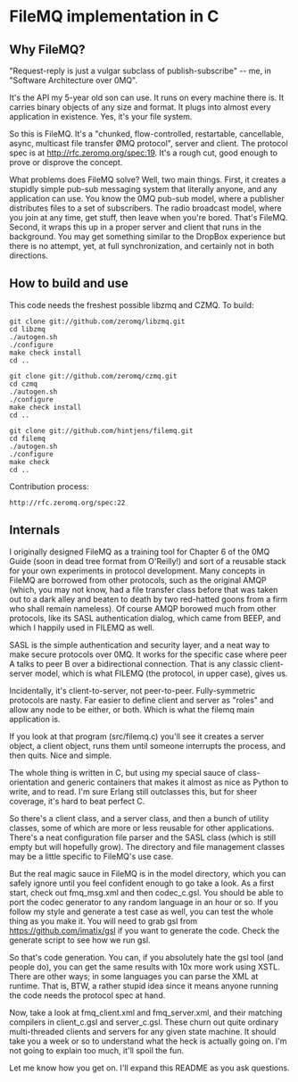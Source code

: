 # FileMQ implementation in C

## Why FileMQ?

"Request-reply is just a vulgar subclass of publish-subscribe" -- me, in "Software Architecture over 0MQ".

It's the API my 5-year old son can use. It runs on every machine there is. It carries binary objects of any size and format. It plugs into almost every application in existence. Yes, it's your file system.

So this is FileMQ. It's a "chunked, flow-controlled, restartable, cancellable, async, multicast file transfer ØMQ protocol", server and client. The protocol spec is at http://rfc.zeromq.org/spec:19. It's a rough cut, good enough to prove or disprove the concept.

What problems does FileMQ solve? Well, two main things. First, it creates a stupidly simple pub-sub messaging system that literally anyone, and any application can use. You know the 0MQ pub-sub model, where a publisher distributes files to a set of subscribers. The radio broadcast model, where you join at any time, get stuff, then leave when you're bored. That's FileMQ. Second, it wraps this up in a proper server and client that runs in the background. You may get something similar to the DropBox experience but there is no attempt, yet, at full synchronization, and certainly not in both directions.

## How to build and use

This code needs the freshest possible libzmq and CZMQ. To build:

    git clone git://github.com/zeromq/libzmq.git
    cd libzmq
    ./autogen.sh
    ./configure
    make check install
    cd ..

    git clone git://github.com/zeromq/czmq.git
    cd czmq
    ./autogen.sh
    ./configure
    make check install
    cd ..

    git clone git://github.com/hintjens/filemq.git
    cd filemq
    ./autogen.sh
    ./configure
    make check
    cd ..

Contribution process:

    http://rfc.zeromq.org/spec:22

## Internals

I originally designed FileMQ as a training tool for Chapter 6 of the 0MQ Guide (soon in dead tree format from O'Reilly!) and sort of a reusable stack for your own experiments in protocol development. Many concepts in FileMQ are borrowed from other protocols, such as the original AMQP (which, you may not know, had a file transfer class before that was taken out to a dark alley and beaten to death by two red-hatted goons from a firm who shall remain nameless). Of course AMQP borowed much from other protocols, like its SASL authentication dialog, which came from BEEP, and which I happily used in FILEMQ as well.

SASL is the simple authentication and security layer, and a neat way to make secure protocols over 0MQ. It works for the specific case where peer A talks to peer B over a bidirectional connection. That is any classic client-server model, which is what FILEMQ (the protocol, in upper case), gives us.

Incidentally, it's client-to-server, not peer-to-peer. Fully-symmetric protocols are nasty. Far easier to define client and server as "roles" and allow any node to be either, or both. Which is what the filemq main application is.

If you look at that program (src/filemq.c) you'll see it creates a server object, a client object, runs them until someone interrupts the process, and then quits. Nice and simple.

The whole thing is written in C, but using my special sauce of class-orientation and generic containers that makes it almost as nice as Python to write, and to read. I'm sure Erlang still outclasses this, but for sheer coverage, it's hard to beat perfect C.

So there's a client class, and a server class, and then a bunch of utility classes, some of which are more or less reusable for other applications. There's a neat configuration file parser and the SASL class (which is still empty but will hopefully grow). The directory and file management classes may be a little specific to FileMQ's use case.

But the real magic sauce in FileMQ is in the model directory, which you can safely ignore until you feel confident enough to go take a look. As a first start, check out fmq_msg.xml and then codec_c.gsl. You should be able to port the codec generator to any random language in an hour or so. If you follow my style and generate a test case as well, you can test the whole thing as you make it. You will need to grab gsl from https://github.com/imatix/gsl if you want to generate the code. Check the generate script to see how we run gsl.

So that's code generation. You can, if you absolutely hate the gsl tool (and people do), you can get the same results with 10x more work using XSTL. There are other ways; in some languages you can parse the XML at runtime. That is, BTW, a rather stupid idea since it means anyone running the code needs the protocol spec at hand.

Now, take a look at fmq_client.xml and fmq_server.xml, and their matching compilers in client_c.gsl and server_c.gsl. These churn out quite ordinary multi-threaded clients and servers for any given state machine. It should take you a week or so to understand what the heck is actually going on. I'm not going to explain too much, it'll spoil the fun.

Let me know how you get on. I'll expand this README as you ask questions.

